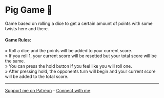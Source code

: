 # Pig Game 🐷
Game based on rolling a dice to get a certain amount of points with some twists here and there.

#### Game Rules:
» Roll a dice and the points will be added to your current score. <br>
» If you roll 1, your current score will be resetted but your total score will be the same. <br>
» You can press the hold button if you feel like you will roll one. <br>
» After pressing hold, the opponents turn will begin and your current score will be added to the total score.

---

[Support me on Patreon](https://www.patreon.com/axorax) - [Connect with me](https://github.com/axorax/socials)
